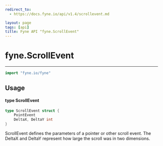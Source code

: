 ```yaml
---
redirect_to:
  - https://docs.fyne.io/api/v1.4/scrollevent.md

layout: page
tags: [api]
title: Fyne API "fyne.ScrollEvent"
---
```



# fyne.ScrollEvent
---
```go
import "fyne.io/fyne"
```

## Usage

#### type ScrollEvent

```go
type ScrollEvent struct {
	PointEvent
	DeltaX, DeltaY int
}
```

ScrollEvent defines the parameters of a pointer or other scroll event. The DeltaX and DeltaY represent how large the scroll was in two dimensions.
